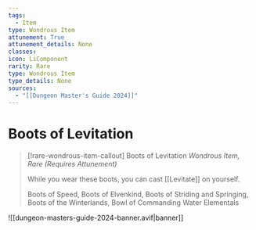 ```yaml
---
tags:
  - Item
type: Wondrous Item
attunement: True
attunement_details: None
classes:
icon: LiComponent
rarity: Rare
type: Wondrous Item
type_details: None
sources: 
  - "[[Dungeon Master's Guide 2024]]"
---
```

# Boots of Levitation
>[!rare-wondrous-item-callout] Boots of Levitation
>_Wondrous Item, Rare (Requires Attunement)_
>
>While you wear these boots, you can cast [[Levitate]] on yourself.
>
>
>Boots of Speed, Boots of Elvenkind, Boots of Striding and Springing,  
>Boots of the Winterlands, Bowl of Commanding Water Elementals
>


![[dungeon-masters-guide-2024-banner.avif|banner]]